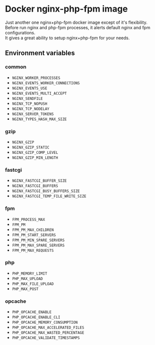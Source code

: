 # Docker nginx-php-fpm image

Just another one nginx+php-fpm docker image except of it's flexibility.   
Before run nginx and php-fpm processes, it alerts default nginx and fpm configurations.   
It gives a great ability to setup nginx+php-fpm for your needs.    

## Environment variables

### common

- `NGINX_WORKER_PROCESSES`
- `NGINX_EVENTS_WORKER_CONNECTIONS`
- `NGINX_EVENTS_USE`
- `NGINX_EVENTS_MULTI_ACCEPT`
- `NGINX_SENDFILE`
- `NGINX_TCP_NOPUSH`
- `NGINX_TCP_NODELAY`
- `NGINX_SERVER_TOKENS`
- `NGINX_TYPES_HASH_MAX_SIZE`

### gzip

- `NGINX_GZIP`
- `NGINX_GZIP_STATIC`
- `NGINX_GZIP_COMP_LEVEL`
- `NGINX_GZIP_MIN_LENGTH`

### fastcgi

- `NGINX_FASTCGI_BUFFER_SIZE`
- `NGINX_FASTCGI_BUFFERS`
- `NGINX_FASTCGI_BUSY_BUFFERS_SIZE`
- `NGINX_FASTCGI_TEMP_FILE_WRITE_SIZE`

### fpm

- `FPM_PROCESS_MAX`
- `FPM_PM`
- `FPM_PM_MAX_CHILDREN`
- `FPM_PM_START_SERVERS`
- `FPM_PM_MIN_SPARE_SERVERS`
- `FPM_PM_MAX_SPARE_SERVERS`
- `FPM_PM_MAX_REQUESTS`

### php

- `PHP_MEMORY_LIMIT`
- `PHP_MAX_UPLOAD`
- `PHP_MAX_FILE_UPLOAD`
- `PHP_MAX_POST`

### opcache

- `PHP_OPCACHE_ENABLE`
- `PHP_OPCACHE_ENABLE_CLI`
- `PHP_OPCACHE_MEMORY_CONSUMPTION`
- `PHP_OPCACHE_MAX_ACCELERATED_FILES`
- `PHP_OPCACHE_MAX_WASTED_PERCENTAGE`
- `PHP_OPCACHE_VALIDATE_TIMESTAMPS`

